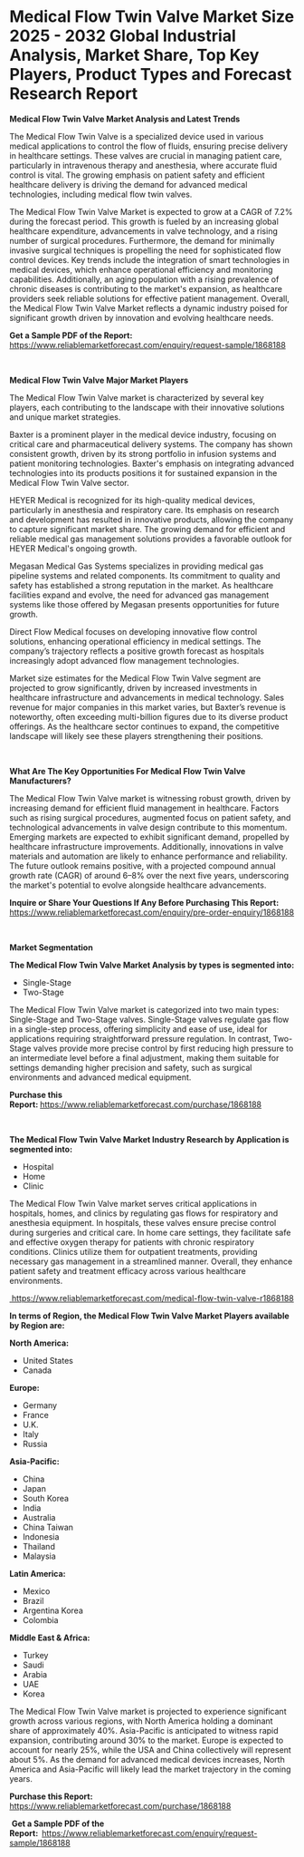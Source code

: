 <p><h1>Medical Flow Twin Valve Market Size 2025 - 2032 Global Industrial Analysis, Market Share, Top Key Players, Product Types and Forecast Research Report</h1></p><p><strong>Medical Flow Twin Valve Market Analysis and Latest Trends</strong></p>
<p><p>The Medical Flow Twin Valve is a specialized device used in various medical applications to control the flow of fluids, ensuring precise delivery in healthcare settings. These valves are crucial in managing patient care, particularly in intravenous therapy and anesthesia, where accurate fluid control is vital. The growing emphasis on patient safety and efficient healthcare delivery is driving the demand for advanced medical technologies, including medical flow twin valves.</p><p>The Medical Flow Twin Valve Market is expected to grow at a CAGR of 7.2% during the forecast period. This growth is fueled by an increasing global healthcare expenditure, advancements in valve technology, and a rising number of surgical procedures. Furthermore, the demand for minimally invasive surgical techniques is propelling the need for sophisticated flow control devices. Key trends include the integration of smart technologies in medical devices, which enhance operational efficiency and monitoring capabilities. Additionally, an aging population with a rising prevalence of chronic diseases is contributing to the market's expansion, as healthcare providers seek reliable solutions for effective patient management. Overall, the Medical Flow Twin Valve Market reflects a dynamic industry poised for significant growth driven by innovation and evolving healthcare needs.</p></p>
<p><strong>Get a Sample PDF of the Report:&nbsp;</strong> <a href="https://www.reliablemarketforecast.com/enquiry/request-sample/1868188?utm_campaign=3541&utm_medium=2&utm_source=Github&utm_content=ia&utm_term=14042025&utm_id=medical-flow-twin-valve">https://www.reliablemarketforecast.com/enquiry/request-sample/1868188</a></p>
<p>&nbsp;</p>
<p><strong>Medical Flow Twin Valve Major Market Players</strong></p>
<p><p>The Medical Flow Twin Valve market is characterized by several key players, each contributing to the landscape with their innovative solutions and unique market strategies. </p><p>Baxter is a prominent player in the medical device industry, focusing on critical care and pharmaceutical delivery systems. The company has shown consistent growth, driven by its strong portfolio in infusion systems and patient monitoring technologies. Baxter's emphasis on integrating advanced technologies into its products positions it for sustained expansion in the Medical Flow Twin Valve sector.</p><p>HEYER Medical is recognized for its high-quality medical devices, particularly in anesthesia and respiratory care. Its emphasis on research and development has resulted in innovative products, allowing the company to capture significant market share. The growing demand for efficient and reliable medical gas management solutions provides a favorable outlook for HEYER Medical's ongoing growth.</p><p>Megasan Medical Gas Systems specializes in providing medical gas pipeline systems and related components. Its commitment to quality and safety has established a strong reputation in the market. As healthcare facilities expand and evolve, the need for advanced gas management systems like those offered by Megasan presents opportunities for future growth.</p><p>Direct Flow Medical focuses on developing innovative flow control solutions, enhancing operational efficiency in medical settings. The company’s trajectory reflects a positive growth forecast as hospitals increasingly adopt advanced flow management technologies.</p><p>Market size estimates for the Medical Flow Twin Valve segment are projected to grow significantly, driven by increased investments in healthcare infrastructure and advancements in medical technology. Sales revenue for major companies in this market varies, but Baxter’s revenue is noteworthy, often exceeding multi-billion figures due to its diverse product offerings. As the healthcare sector continues to expand, the competitive landscape will likely see these players strengthening their positions.</p></p>
<p>&nbsp;</p>
<p><strong>What Are The Key Opportunities For Medical Flow Twin Valve Manufacturers?</strong></p>
<p><p>The Medical Flow Twin Valve market is witnessing robust growth, driven by increasing demand for efficient fluid management in healthcare. Factors such as rising surgical procedures, augmented focus on patient safety, and technological advancements in valve design contribute to this momentum. Emerging markets are expected to exhibit significant demand, propelled by healthcare infrastructure improvements. Additionally, innovations in valve materials and automation are likely to enhance performance and reliability. The future outlook remains positive, with a projected compound annual growth rate (CAGR) of around 6–8% over the next five years, underscoring the market's potential to evolve alongside healthcare advancements.</p></p>
<p><strong>Inquire or Share Your Questions If Any Before Purchasing This Report:</strong> <a href="https://www.reliablemarketforecast.com/enquiry/pre-order-enquiry/1868188?utm_campaign=3541&utm_medium=2&utm_source=Github&utm_content=ia&utm_term=14042025&utm_id=medical-flow-twin-valve">https://www.reliablemarketforecast.com/enquiry/pre-order-enquiry/1868188</a></p>
<p>&nbsp;</p>
<p><strong>Market Segmentation</strong></p>
<p><strong>The Medical Flow Twin Valve Market Analysis by types is segmented into:</strong></p>
<p><ul><li>Single-Stage</li><li>Two-Stage</li></ul></p>
<p><p>The Medical Flow Twin Valve market is categorized into two main types: Single-Stage and Two-Stage valves. Single-Stage valves regulate gas flow in a single-step process, offering simplicity and ease of use, ideal for applications requiring straightforward pressure regulation. In contrast, Two-Stage valves provide more precise control by first reducing high pressure to an intermediate level before a final adjustment, making them suitable for settings demanding higher precision and safety, such as surgical environments and advanced medical equipment.</p></p>
<p><strong>Purchase this Report:&nbsp;</strong><a href="https://www.reliablemarketforecast.com/purchase/1868188?utm_campaign=3541&utm_medium=2&utm_source=Github&utm_content=ia&utm_term=14042025&utm_id=medical-flow-twin-valve">https://www.reliablemarketforecast.com/purchase/1868188</a></p>
<p>&nbsp;</p>
<p><strong>The Medical Flow Twin Valve Market Industry Research by Application is segmented into:</strong></p>
<p><ul><li>Hospital</li><li>Home</li><li>Clinic</li></ul></p>
<p><p>The Medical Flow Twin Valve market serves critical applications in hospitals, homes, and clinics by regulating gas flows for respiratory and anesthesia equipment. In hospitals, these valves ensure precise control during surgeries and critical care. In home care settings, they facilitate safe and effective oxygen therapy for patients with chronic respiratory conditions. Clinics utilize them for outpatient treatments, providing necessary gas management in a streamlined manner. Overall, they enhance patient safety and treatment efficacy across various healthcare environments.</p></p>
<p><a href="https://www.reliablemarketforecast.com/medical-flow-twin-valve-r1868188?utm_campaign=3541&utm_medium=2&utm_source=Github&utm_content=ia&utm_term=14042025&utm_id=medical-flow-twin-valve">&nbsp;https://www.reliablemarketforecast.com/medical-flow-twin-valve-r1868188</a></p>
<p><strong>In terms of Region, the Medical Flow Twin Valve Market Players available by Region are:</strong></p>
<p>
    <p> <strong> North America: </strong>
        <ul>
            <li>United States</li>
            <li>Canada</li>
        </ul>
        </p> 
    <p> <strong> Europe: </strong>
        <ul>
            <li>Germany</li>
            <li>France</li>
            <li>U.K.</li>
            <li>Italy</li>
            <li>Russia</li>
        </ul>
        </p> 
    <p> <strong> Asia-Pacific: </strong>
        <ul>
            <li>China</li>
            <li>Japan</li>
            <li>South Korea</li>
            <li>India</li>
            <li>Australia</li>
            <li>China Taiwan</li>
            <li>Indonesia</li>
            <li>Thailand</li>
            <li>Malaysia</li>
        </ul>
        </p> 
    <p> <strong> Latin America: </strong>
        <ul>
            <li>Mexico</li>
            <li>Brazil</li>
            <li>Argentina Korea</li>
            <li>Colombia</li>
        </ul>
        </p> 
    <p> <strong> Middle East & Africa: </strong>
        <ul>
            <li>Turkey</li>
            <li>Saudi</li>
            <li>Arabia</li>
            <li>UAE</li>
            <li>Korea</li>
        </ul>
    </p>
    </p>
<p><p>The Medical Flow Twin Valve market is projected to experience significant growth across various regions, with North America holding a dominant share of approximately 40%. Asia-Pacific is anticipated to witness rapid expansion, contributing around 30% to the market. Europe is expected to account for nearly 25%, while the USA and China collectively will represent about 5%. As the demand for advanced medical devices increases, North America and Asia-Pacific will likely lead the market trajectory in the coming years.</p></p>
<p><strong>Purchase this Report: </strong><a href="https://www.reliablemarketforecast.com/purchase/1868188?utm_campaign=3541&utm_medium=2&utm_source=Github&utm_content=ia&utm_term=14042025&utm_id=medical-flow-twin-valve">https://www.reliablemarketforecast.com/purchase/1868188</a></p>
<p>&nbsp;<strong>Get a Sample PDF of the Report:&nbsp;&nbsp;</strong><a href="https://www.reliablemarketforecast.com/enquiry/request-sample/1868188?utm_campaign=3541&utm_medium=2&utm_source=Github&utm_content=ia&utm_term=14042025&utm_id=medical-flow-twin-valve">https://www.reliablemarketforecast.com/enquiry/request-sample/1868188</a></p>
<p><strong></strong></p>
<p><p></p><p></p><p></p></p>